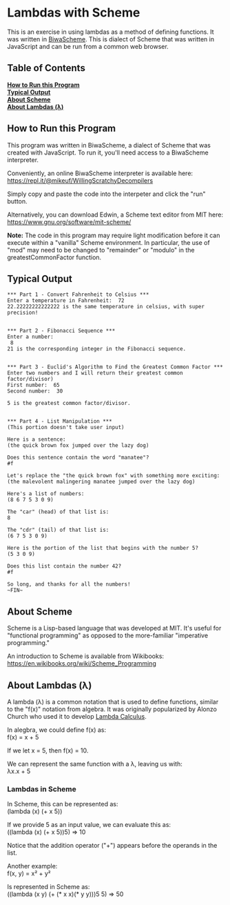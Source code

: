 # Lambdas with Scheme
This is an exercise in using lambdas as a method of defining functions. It was written in [BiwaScheme](https://www.biwascheme.org/). This is dialect of Scheme that was written in JavaScript and can be run from a common web browser.

## Table of Contents
**[How to Run this Program](#how-to-run-this-program)**  
**[Typical Output](#typical-output)**  
**[About Scheme](#about-scheme)**  
**[About Lambdas (λ)](#about-lambdas-λ)**

## How to Run this Program  
This program was written in BiwaScheme, a dialect of Scheme that was created with JavaScript. To run it, you'll need access to a BiwaScheme interpreter.  

Conveniently, an online BiwaScheme interpreter is available here:  
https://repl.it/@mikeuf/WillingScratchyDecompilers  

Simply copy and paste the code into the interpeter and click the "run" button.  

Alternatively, you can download Edwin, a Scheme text editor from MIT here:  
https://www.gnu.org/software/mit-scheme/   

**Note:** The code in this program may require light modification before it can execute within a "vanilla" Scheme environment. In particular, the use of "mod" may need to be changed to "remainder" or "modulo" in the greatestCommonFactor function.  


## Typical Output 

```
*** Part 1 - Convert Fahrenheit to Celsius ***
Enter a temperature in Fahrenheit:  72
22.22222222222222 is the same temperature in celsius, with super precision!


*** Part 2 - Fibonacci Sequence ***
Enter a number:
 8
21 is the corresponding integer in the Fibonacci sequence.


*** Part 3 - Euclid's Algorithm to Find the Greatest Common Factor ***
Enter two numbers and I will return their greatest common factor/divisor)
First number:  65
Second number:  30

5 is the greatest common factor/divisor.


*** Part 4 - List Manipulation ***
(This portion doesn't take user input)

Here is a sentence:
(the quick brown fox jumped over the lazy dog)

Does this sentence contain the word "manatee"?
#f

Let's replace the "the quick brown fox" with something more exciting:
(the malevolent malingering manatee jumped over the lazy dog)

Here's a list of numbers:
(8 6 7 5 3 0 9)

The "car" (head) of that list is:
8

The "cdr" (tail) of that list is:
(6 7 5 3 0 9)

Here is the portion of the list that begins with the number 5?
(5 3 0 9)

Does this list contain the number 42?
#f

So long, and thanks for all the numbers!
~FIN~
``` 


## About Scheme
Scheme is a Lisp-based language that was developed at MIT. It's useful for "functional programming" as opposed to the more-familiar "imperative programming."  

An introduction to Scheme is available from Wikibooks:  
https://en.wikibooks.org/wiki/Scheme_Programming


## About Lambdas (λ)
A lambda (λ) is a common notation that is used to define functions, similar to the "f(x)" notation from algebra. It was originally popularized by Alonzo Church who used it to develop [Lambda Calculus](https://en.wikipedia.org/wiki/Lambda_calculus).

In alegbra, we could define f(x) as:  
f(x) = x + 5  

If we let x = 5, then f(x) = 10.  

We can represent the same function with a λ, leaving us with:  
λx.x + 5  


### Lambdas in Scheme
In Scheme, this can be represented as:  
(lambda (x) (+ x 5))  

If we provide 5 as an input value, we can evaluate this as:  
((lambda (x) (+ x 5))5) ⇒ 10  

Notice that the addition operator ("+") appears before the operands in the list.  

Another example:  
f(x, y) = x² + y²  

Is represented in Scheme as:  
((lambda (x y) (+ (* x x)(* y y)))5 5) ⇒ 50  




